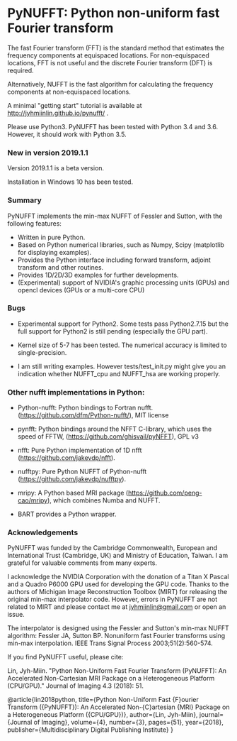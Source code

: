 # PyNUFFT: Python non-uniform fast Fourier transform


The fast Fourier transform (FFT) is the standard method that estimates the frequency components at equispaced locations. For non-equispaced locations, FFT is not useful and the discrete Fourier transform 
(DFT) is required. 

Alternatively, NUFFT is the fast algorithm for calculating the frequency components at non-equispaced locations.

A minimal "getting start" tutorial is available at http://jyhmiinlin.github.io/pynufft/ .

Please use Python3. PyNUFFT has been tested with Python 3.4 and 3.6. However, it should work with Python 3.5. 


### New in version 2019.1.1

Version 2019.1.1 is a beta version. 

Installation in Windows 10 has been tested. 


### Summary

PyNUFFT implements the min-max NUFFT of Fessler and Sutton, with the following features:

- Written in pure Python.
- Based on Python numerical libraries, such as Numpy, Scipy (matplotlib for displaying examples).
- Provides the Python interface including forward transform, adjoint transform and other routines.
- Provides 1D/2D/3D examples for further developments.
- (Experimental) support of NVIDIA's graphic processing units (GPUs) and opencl devices (GPUs or a multi-core CPU)

### Bugs

- Experimental support for Python2. Some tests pass Python2.7.15 but the full support for Python2 is still pending (especially the GPU part).

- Kernel size of 5-7 has been tested. The numerical accuracy is limited to single-precision.  

- I am still writing examples. However tests/test_init.py might give you an indication whether NUFFT_cpu and NUFFT_hsa are working properly.

### Other nufft implementations in Python:

- Python-nufft: Python bindings to Fortran nufft. (https://github.com/dfm/Python-nufft/), MIT license

- pynfft: Python bindings around the NFFT C-library, which uses the speed of FFTW, (https://github.com/ghisvail/pyNFFT), GPL v3

- nfft: Pure Python implementation of 1D nfft (https://github.com/jakevdp/nfft). 

- nufftpy: Pure Python NUFFT of Python-nufft (https://github.com/jakevdp/nufftpy). 

- mripy: A Python based MRI package (https://github.com/peng-cao/mripy), which combines Numba and NUFFT.

- BART provides a Python wrapper.

### Acknowledgements

PyNUFFT was funded by the Cambridge Commonwealth, European and International Trust (Cambridge, UK) and Ministry of Education, Taiwan. I am grateful for valuable comments from many experts. 

I acknowledge the NVIDIA Corporation with the donation of a Titan X Pascal and a Quadro P6000 GPU used for developing the GPU code. Thanks to the authors of Michigan Image 
Reconstruction Toolbox (MIRT) for releasing the original min-max interpolator code. However, errors in PyNUFFT are not related to MIRT and please contact me at 
jyhmiinlin@gmail.com or open an issue. 


The interpolator is designed using the Fessler and Sutton's min-max NUFFT algorithm:
Fessler JA, Sutton BP. Nonuniform fast Fourier transforms using min-max interpolation. IEEE Trans Signal Process 2003;51(2):560-574.

If you find PyNUFFT useful, please cite:

Lin, Jyh-Miin. "Python Non-Uniform Fast Fourier Transform (PyNUFFT): An Accelerated Non-Cartesian MRI Package on a Heterogeneous Platform (CPU/GPU)." Journal of Imaging 4.3 (2018): 51.

@article{lin2018python,
  title={Python Non-Uniform Fast {F}ourier Transform ({PyNUFFT}): An Accelerated Non-{C}artesian {MRI} Package on a Heterogeneous Platform ({CPU/GPU})},
  author={Lin, Jyh-Miin},
  journal={Journal of Imaging},
  volume={4},
  number={3},
  pages={51},
  year={2018},
  publisher={Multidisciplinary Digital Publishing Institute}
}
